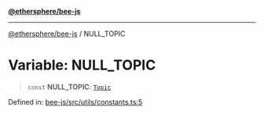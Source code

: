 [**@ethersphere/bee-js**](../Overview.md)

***

[@ethersphere/bee-js](../Overview.md) / NULL\_TOPIC

# Variable: NULL\_TOPIC

> `const` **NULL\_TOPIC**: [`Topic`](../classes/Topic.md)

Defined in: [bee-js/src/utils/constants.ts:5](https://github.com/ethersphere/bee-js/blob/3abbe2b1b264d6b586511a56e93badb2236bd09d/src/utils/constants.ts#L5)
